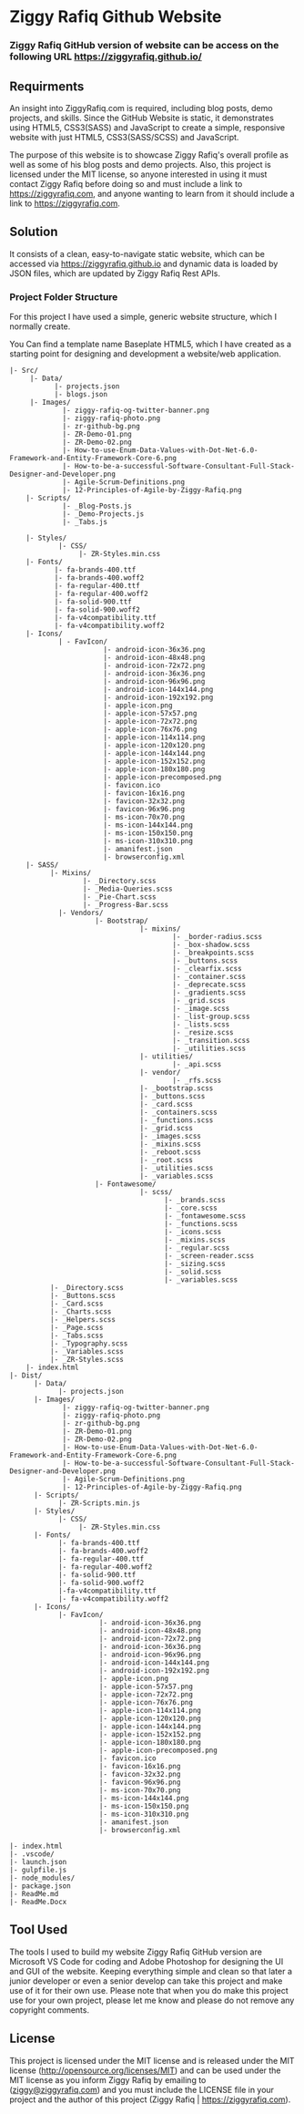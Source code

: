 # Ziggy Rafiq Github Website
### Ziggy Rafiq GitHub version of website can be access on the following URL https://ziggyrafiq.github.io/

## Requirments

An insight into ZiggyRafiq.com is required, including blog posts, demo projects, and skills. Since the GitHub Website is static, it demonstrates using HTML5, CSS3(SASS) and JavaScript to create a simple, responsive website with just HTML5, CSS3(SASS/SCSS) and JavaScript.

The purpose of this website is to showcase Ziggy Rafiq's overall profile as well as some of his blog posts and demo projects. Also, this project is licensed under the MIT license, so anyone interested in using it must contact Ziggy Rafiq before doing so and must include a link to https://ziggyrafiq.com, and anyone wanting to learn from it should include a link to https://ziggyrafiq.com.

## Solution

It consists of a clean, easy-to-navigate static website, which can be accessed via https://ziggyrafiq.github.io and dynamic data is loaded by JSON files, which are updated by Ziggy Rafiq Rest APIs.

### Project Folder Structure

For this project I have used a simple, generic website structure, which I normally create.

You Can find a template name Baseplate HTML5, which I have created as a starting point for designing and development a website/web application.

    |- Src/
    	 |- Data/
    		   |- projects.json
    		   |- blogs.json
    	 |- Images/
    			 |- ziggy-rafiq-og-twitter-banner.png
    			 |- ziggy-rafiq-photo.png
    			 |- zr-github-bg.png
    			 |- ZR-Demo-01.png
    			 |- ZR-Demo-02.png
    			 |- How-to-use-Enum-Data-Values-with-Dot-Net-6.0-Framework-and-Entity-Framework-Core-6.png
    			 |- How-to-be-a-successful-Software-Consultant-Full-Stack-Designer-and-Developer.png
    			 |- Agile-Scrum-Definitions.png
    			 |- 12-Principles-of-Agile-by-Ziggy-Rafiq.png
    	|- Scripts/
    			 |- _Blog-Posts.js
    			 |- _Demo-Projects.js
    			 |- _Tabs.js

    	|- Styles/
    		    |- CSS/
    				 |- ZR-Styles.min.css
    	|- Fonts/
        	   |- fa-brands-400.ttf
        	   |- fa-brands-400.woff2
        	   |- fa-regular-400.ttf
        	   |- fa-regular-400.woff2
        	   |- fa-solid-900.ttf
        	   |- fa-solid-900.woff2
        	   |- fa-v4compatibility.ttf
        	   |- fa-v4compatibility.woff2
        |- Icons/
    			| - FavIcon/
    					   |- android-icon-36x36.png
    					   |- android-icon-48x48.png
    					   |- android-icon-72x72.png
    					   |- android-icon-36x36.png
    					   |- android-icon-96x96.png
    					   |- android-icon-144x144.png
    					   |- android-icon-192x192.png
    					   |- apple-icon.png
    					   |- apple-icon-57x57.png
    					   |- apple-icon-72x72.png
    					   |- apple-icon-76x76.png
    					   |- apple-icon-114x114.png
    					   |- apple-icon-120x120.png
    					   |- apple-icon-144x144.png
    					   |- apple-icon-152x152.png
    					   |- apple-icon-180x180.png
    					   |- apple-icon-precomposed.png
    					   |- favicon.ico
    					   |- favicon-16x16.png
    					   |- favicon-32x32.png
    					   |- favicon-96x96.png
    					   |- ms-icon-70x70.png
    					   |- ms-icon-144x144.png
    					   |- ms-icon-150x150.png
    					   |- ms-icon-310x310.png
    					   |- amanifest.json
    					   |- browserconfig.xml
        |- SASS/
        	  |- Mixins/
        	          |- _Directory.scss
        	          |- _Media-Queries.scss
        	          |- _Pie-Chart.scss
        	          |- _Progress-Bar.scss
        	    |- Vendors/
        	             |- Bootstrap/
        	             			|- mixins/
    										|- _border-radius.scss
    										|- _box-shadow.scss
    										|- _breakpoints.scss
    										|- _buttons.scss
    										|- _clearfix.scss
    										|- _container.scss
    										|- _deprecate.scss
    										|- _gradients.scss
    										|- _grid.scss
    										|- _image.scss
    										|- _list-group.scss
    										|- _lists.scss
    										|- _resize.scss
    										|- _transition.scss
    										|- _utilities.scss
    								|- utilities/
    										|- _api.scss
    								|- vendor/
    										|- _rfs.scss
    								|- _bootstrap.scss
    								|- _buttons.scss
    								|- _card.scss
    								|- _containers.scss
    								|- _functions.scss
    								|- _grid.scss
    								|- _images.scss
    								|- _mixins.scss
    								|- _reboot.scss
    								|- _root.scss
    								|- _utilities.scss
    								|- _variables.scss
        	             |- Fontawesome/
    								|- scss/
    									  |- _brands.scss
    									  |- _core.scss
    									  |- _fontawesome.scss
    									  |- _functions.scss
    									  |- _icons.scss
    									  |- _mixins.scss
    									  |- _regular.scss
    									  |- _screen-reader.scss
    									  |- _sizing.scss
    									  |- _solid.scss
    									  |- _variables.scss
        	  |- _Directory.scss
        	  |- _Buttons.scss
        	  |- _Card.scss
        	  |- _Charts.scss
        	  |- _Helpers.scss
        	  |- _Page.scss
        	  |- _Tabs.scss
        	  |- _Typography.scss
        	  |- _Variables.scss
        	  |- _ZR-Styles.scss
    	|- index.html
    |- Dist/
    	  |- Data/
    			|- projects.json
    	  |- Images/
    			 |- ziggy-rafiq-og-twitter-banner.png
    			 |- ziggy-rafiq-photo.png
    			 |- zr-github-bg.png
    			 |- ZR-Demo-01.png
    			 |- ZR-Demo-02.png
    			 |- How-to-use-Enum-Data-Values-with-Dot-Net-6.0-Framework-and-Entity-Framework-Core-6.png
    			 |- How-to-be-a-successful-Software-Consultant-Full-Stack-Designer-and-Developer.png
    			 |- Agile-Scrum-Definitions.png
    			 |- 12-Principles-of-Agile-by-Ziggy-Rafiq.png
    	  |- Scripts/
    			|- ZR-Scripts.min.js
    	  |- Styles/
    			|- CSS/
    				 |- ZR-Styles.min.css
    	  |- Fonts/
    			|- fa-brands-400.ttf
    			|- fa-brands-400.woff2
    			|- fa-regular-400.ttf
    			|- fa-regular-400.woff2
    			|- fa-solid-900.ttf
    			|- fa-solid-900.woff2
    			|-fa-v4compatibility.ttf
    			|- fa-v4compatibility.woff2
    	  |- Icons/
    			|- FavIcon/
    	    			  |- android-icon-36x36.png
    	    			  |- android-icon-48x48.png
    	    			  |- android-icon-72x72.png
    	    			  |- android-icon-36x36.png
    	    			  |- android-icon-96x96.png
    	    			  |- android-icon-144x144.png
    	    			  |- android-icon-192x192.png
    	    			  |- apple-icon.png
    	    			  |- apple-icon-57x57.png
    	    			  |- apple-icon-72x72.png
    	    			  |- apple-icon-76x76.png
    	    			  |- apple-icon-114x114.png
    	    			  |- apple-icon-120x120.png
    	    			  |- apple-icon-144x144.png
    	    			  |- apple-icon-152x152.png
    	    			  |- apple-icon-180x180.png
    	    			  |- apple-icon-precomposed.png
    	    			  |- favicon.ico
    	    			  |- favicon-16x16.png
    	    			  |- favicon-32x32.png
    	    			  |- favicon-96x96.png
    	    			  |- ms-icon-70x70.png
    	    			  |- ms-icon-144x144.png
    	    			  |- ms-icon-150x150.png
    	    			  |- ms-icon-310x310.png
    	    			  |- amanifest.json
    	    			  |- browserconfig.xml

    |- index.html
    |- .vscode/
    |- launch.json
    |- gulpfile.js
    |- node_modules/
    |- package.json
    |- ReadMe.md
    |- ReadMe.Docx

## Tool Used
The tools I used to build my website Ziggy Rafiq GitHub version are Microsoft VS Code for coding and Adobe Photoshop for designing the UI and GUI of the website. Keeping everything simple and clean so that later a junior developer or even a senior develop can take this project and make use of it for their own use. Please note that when you do make this project use for your own project, please let me know and please do not remove any copyright comments.

## License

This project is licensed under the MIT license and is released under the MIT license (http://opensource.org/licenses/MIT) and can be used under the MIT license as you inform Ziggy Rafiq by emailing to (ziggy@ziggyrafiq.com) and you must include the LICENSE file in your project and the author of this project (Ziggy Rafiq | https://ziggyrafiq.com).
